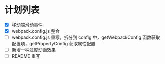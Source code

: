 # 计划列表

- [X] 移动端滑动事件
- [X] webpack.config.js 整合
- [ ] webpack.config.js 重写，拆分到 config 中，getWebpackConfig 函数获取配置项，getPropertyConfig 获取属性配置
- [ ] 新增一种过度动画效果
- [ ] README 重写